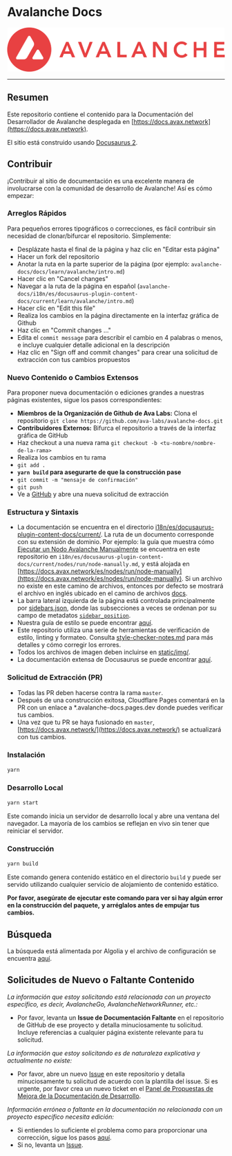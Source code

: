 # Avalanche Docs

<div align="center">
  <img src="static/AvalancheLogoRed.png?raw=true">
</div>

---

## Resumen

Este repositorio contiene el contenido para la Documentación del Desarrollador de Avalanche
desplegada en [https://docs.avax.network](https://docs.avax.network).

El sitio está construido usando [Docusaurus 2](https://docusaurus.io/).

## Contribuir

¡Contribuir al sitio de documentación es una excelente manera de involucrarse con la comunidad de desarrollo de Avalanche!
Así es cómo empezar:

### Arreglos Rápidos

Para pequeños errores tipográficos o correcciones, es fácil contribuir sin necesidad de clonar/bifurcar el
repositorio. Simplemente:

- Desplázate hasta el final de la página y haz clic en "Editar esta página"
- Hacer un fork del repositorio
- Anotar la ruta en la parte superior de la página
  (por ejemplo: `avalanche-docs/docs/learn/avalanche/intro.md`)
- Hacer clic en "Cancel changes"
- Navegar a la ruta de la página en español
  (`avalanche-docs/i18n/es/docusaurus-plugin-content-docs/current/learn/avalanche/intro.md`)
- Hacer clic en "Edit this file"
- Realiza los cambios en la página directamente en la interfaz gráfica de Github
- Haz clic en "Commit changes ..."
- Edita el `commit message` para describir el cambio en 4 palabras o menos,
  e incluye cualquier detalle adicional en la descripción
- Haz clic en "Sign off and commit changes" para crear una solicitud de extracción con tus cambios propuestos

### Nuevo Contenido o Cambios Extensos

Para proponer nueva documentación o ediciones grandes a nuestras páginas existentes, sigue los pasos correspondientes:

- **Miembros de la Organización de Github de Ava Labs:** Clona el repositorio
  `git clone https://github.com/ava-labs/avalanche-docs.git`
- **Contribuidores Externos:** Bifurca el repositorio a través de la interfaz gráfica de GitHub
- Haz checkout a una nueva rama `git checkout -b <tu-nombre/nombre-de-la-rama>`
- Realiza los cambios en tu rama
- `git add .`
- **`yarn build` para asegurarte de que la construcción pase**
- `git commit -m "mensaje de confirmación"` 
- `git push`
- Ve a [GitHub](https://github.com/ava-labs/avalanche-docs)
  y abre una nueva solicitud de extracción

### Estructura y Sintaxis

- La documentación se encuentra en el directorio
  [i18n/es/docusaurus-plugin-content-docs/current/](i18n/es/docusaurus-plugin-content-docs/current/).
  La ruta de un documento corresponde
  con su extensión de dominio. Por ejemplo: la guía que muestra cómo
  [Ejecutar un Nodo Avalanche Manualmente](https://docs.avax.network/es/nodes/run/node-manually)
  se encuentra en este repositorio en `i18n/es/docusaurus-plugin-content-docs/current/nodes/run/node-manually.md`, y está alojada en
  [https://docs.avax.network/es/nodes/run/node-manually](https://docs.avax.network/es/nodes/run/node-manually). Si un archivo no existe en este camino de archivos, entonces por defecto se mostrará el archivo en inglés ubicado en el camino de archivos [docs](docs).
- La barra lateral izquierda de la página está controlada principalmente por
  [sidebars.json](sidebars.json), donde las subsecciones a veces se ordenan por su
  campo de metadatos [`sidebar_position`](https://docusaurus.io/docs/api/plugins/@docusaurus/plugin-content-docs#sidebar_position).
- Nuestra guía de estilo se puede encontrar [aquí](style-guide.md).
- Este repositorio utiliza una serie de herramientas de verificación de estilo, linting y formateo. Consulta
  [style-checker-notes.md](style-checker-notes.md) para más detalles y cómo corregir los errores.
- Todos los archivos de imagen deben incluirse en
  [static/img/<subdirectorio-correspondiente>](static/img).
- La documentación extensa de Docusaurus se puede encontrar [aquí](https://docusaurus.io/docs).

### Solicitud de Extracción (PR)

- Todas las PR deben hacerse contra la rama `master`.
- Después de una construcción exitosa, Cloudflare Pages comentará en la PR con un enlace a
  \*.avalanche-docs.pages.dev donde puedes verificar tus cambios.
- Una vez que tu PR se haya fusionado en `master`, [https://docs.avax.network/](https://docs.avax.network/)
  se actualizará con tus cambios.

### Instalación

```zsh
yarn
```

### Desarrollo Local

```zsh
yarn start
```

Este comando inicia un servidor de desarrollo local y abre una ventana del navegador. La mayoría de los cambios se reflejan en vivo sin tener que reiniciar el servidor.

### Construcción

```zsh
yarn build
```

Este comando genera contenido estático en el directorio `build` y puede ser servido utilizando cualquier servicio de alojamiento de contenido estático.

**Por favor, asegúrate de ejecutar este comando para ver si hay algún error en la construcción del paquete,**
**y arréglalos antes de empujar tus cambios.**

## Búsqueda

La búsqueda está alimentada por Algolia y el archivo de configuración se encuentra
[aquí](https://github.com/algolia/docsearch-configs/blob/master/configs/avax.json).

## Solicitudes de Nuevo o Faltante Contenido

_La información que estoy solicitando está relacionada con un proyecto específico, es decir, AvalancheGo, AvalancheNetworkRunner, etc.:_

- Por favor, levanta un **Issue de Documentación Faltante** en el repositorio de GitHub de ese proyecto y
  detalla minuciosamente tu solicitud. Incluye referencias a cualquier página existente relevante para tu
  solicitud.

_La información que estoy solicitando es de naturaleza explicativa y actualmente no existe:_

- Por favor, abre un nuevo [Issue](https://github.com/ava-labs/avalanche-docs/issues/new/choose)
  en este repositorio y detalla minuciosamente tu solicitud de acuerdo con la plantilla del issue.
  Si es urgente, por favor crea un nuevo ticket en el
  [Panel de Propuestas de Mejora de la Documentación de Desarrollo](https://github.com/orgs/ava-labs/projects/15/views/1).

_Información errónea o faltante en la documentación no relacionada con un proyecto específico necesita
edición:_

- Si entiendes lo suficiente el problema como para proporcionar una corrección, sigue los pasos
  [aquí](https://github.com/ava-labs/avalanche-docs#quick-fixes).
- Si no, levanta un [Issue](https://github.com/ava-labs/avalanche-docs/issues/new/choose).
